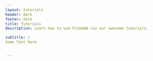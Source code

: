```yaml
---
layout: tutorials
header: dark
footer: dark
title: Tutorials
description: Learn how to use PrimeQA via our awesome tutorials.

subtitle: |
Some Text here


---
```


